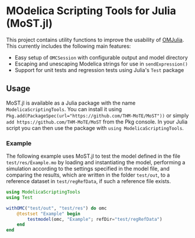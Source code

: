 # MOdelica Scripting Tools for Julia (MoST.jl)

This project contains utility functions to improve the usability of [OMJulia](https://github.com/OpenModelica/OMJulia.jl).
This currently includes the following main features:

* Easy setup of `OMCSession` with configurable output and model directory
* Escaping and unescaping Modelica strings for use in `sendExpression()`
* Support for unit tests and regression tests using Julia's `Test` package

## Usage

MoST.jl is available as a Julia package with the name `ModelicaScriptingTools`.
You can install it using `Pkg.add(PackageSpec(url="https://github.com/THM-MoTE/MoST"))` or simply `add https://github.com/THM-MoTE/MoST` from the Pkg console. In your Julia script you can then use the package with `using ModelicaScriptingTools`.

### Example

The following example uses MoST.jl to test the model defined in the file `test/res/Èxample.mo` by loading and instantiating the model, performing a simulation according to the settings specified in the model file, and comparing the results, which are written in the folder `test/out`, to a reference dataset in `test/regRefData`, if such a reference file exists.

``` julia
using ModelicaScriptingTools
using Test

withOMC("test/out", "test/res") do omc
    @testset "Example" begin
        testmodel(omc, "Example"; refDir="test/regRefData")
    end
end
```

